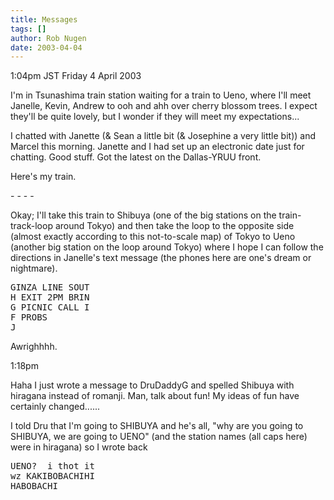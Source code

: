 ```yaml
---
title: Messages
tags: []
author: Rob Nugen
date: 2003-04-04
---
```


<p class=date>1:04pm JST Friday 4 April 2003</p>

<p>I'm in Tsunashima train station waiting for a train to Ueno, where
I'll meet Janelle, Kevin, Andrew to ooh and ahh over cherry blossom
trees.  I expect they'll be quite lovely, but I wonder if they will
meet my expectations...</p>

<p>I chatted with Janette (& Sean a little bit (& Josephine a very
little bit)) and Marcel this morning.  Janette and I had set up an
electronic date just for chatting.  Good stuff.  Got the latest on the
Dallas-YRUU front.</p>

<p>Here's my train.</p>

<p>- - - -</p>

<p>Okay; I'll take this train to Shibuya (one of the big stations on
the train-track-loop around Tokyo) and then take the loop to the
opposite side (almost exactly according to this not-to-scale map) of
Tokyo to Ueno (another big station on the loop around Tokyo) where I
hope I can follow the directions in Janelle's text message (the phones
here are one's dream or nightmare).</p>

<pre>
GINZA LINE SOUT
H EXIT 2PM BRIN
G PICNIC CALL I
F PROBS
J
</pre>

<p>Awrighhhh.</p>

<p class=date>1:18pm</p>

<p>Haha I just wrote a message to DruDaddyG and spelled Shibuya with
hiragana instead of romanji.  Man, talk about fun!  My ideas of fun
have certainly changed......</p>

<p>I told Dru that I'm going to SHIBUYA and he's all, "why are you
going to SHIBUYA, we are going to UENO" (and the station names (all
caps here) were in hiragana) so I wrote back</p>

<pre>
UENO?  i thot it
wz KAKIBOBACHIHI
HABOBACHI
</pre>


